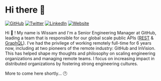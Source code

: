 # Hi there 👋

[![GitHub](https://img.shields.io/badge/GitHub-%40imwiss-239a3b.svg)](https://github.com/imwiss)
[![Twitter](https://img.shields.io/badge/Twitter-%40imwiss-58a1f2.svg)](https://twitter.com/imwiss)
[![LinkedIn](https://img.shields.io/badge/Linked-in-0c66c3.svg)](https://www.linkedin.com/in/imwiss)
[![Website](https://img.shields.io/badge/website-designingforscale.com-blue)](https://designingforscale.com)

Hi 👋 ! My name is Wissam and I'm a Senior Engineering Manager at GitHub, leading a team that is responsible for our global scale public APIs ([REST](https://docs.github.com/en/rest) & [GraphQL](https://docs.github.com/en/graphql)). I've had the privilege of working remotely full-time for 6 years now, including at two pioneers of the remote industry: GitHub and InVision. This has helped shape my thoughts and philosophy on scaling engineering organizations and managing remote teams. I focus on increasing impact in distributed organizations by fostering strong engineering cultures.

More to come here shortly... 🕐
<!--
Here are some ideas to get you started:

- 🔭 I’m currently working on ...
- 🌱 I’m currently learning ...
- 📖 I'm currently reading ...
- 💬 Ask me about ...
- 📫 How to reach me: ...
- ⚡ Fun fact: ...
-->
